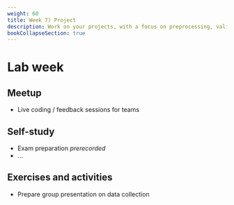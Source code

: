 ```yaml
---
weight: 60
title: Week 7) Project
description: Work on your projects, with a focus on preprocessing, validating, and documenting your data.
bookCollapseSection: true
---
```


# Lab week

## Meetup
- Live coding / feedback sessions for teams

## Self-study
- Exam preparation *prerecorded*
- ...

## Exercises and activities
- Prepare group presentation on data collection
